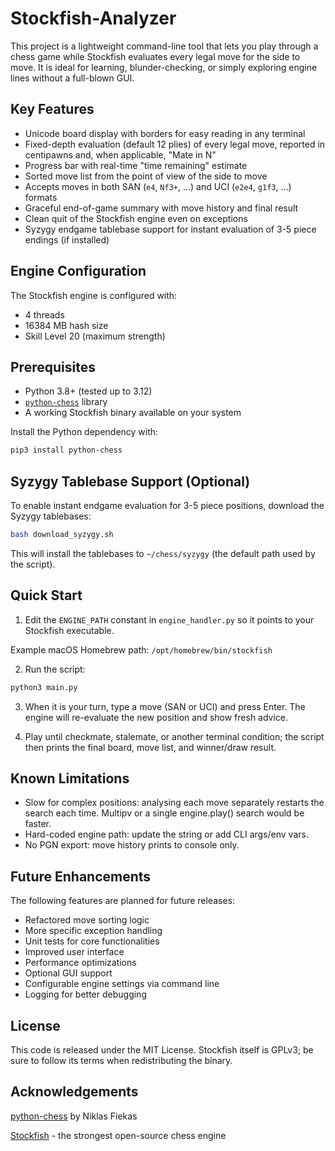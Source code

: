 # Stockfish-Analyzer

This project is a lightweight command-line tool that lets you play through a
chess game while Stockfish evaluates every legal move for the side to move. It
is ideal for learning, blunder-checking, or simply exploring engine lines
without a full-blown GUI.

## Key Features

- Unicode board display with borders for easy reading in any terminal
- Fixed-depth evaluation (default 12 plies) of every legal move, reported in
  centipawns and, when applicable, "Mate in N"
- Progress bar with real-time "time remaining" estimate
- Sorted move list from the point of view of the side to move
- Accepts moves in both SAN (`e4`, `Nf3+`, …) and UCI (`e2e4`, `g1f3`, …)
  formats
- Graceful end-of-game summary with move history and final result
- Clean quit of the Stockfish engine even on exceptions
- Syzygy endgame tablebase support for instant evaluation of 3-5 piece endings
  (if installed)

## Engine Configuration

The Stockfish engine is configured with:
- 4 threads
- 16384 MB hash size
- Skill Level 20 (maximum strength)

## Prerequisites

- Python 3.8+ (tested up to 3.12)
- [`python-chess`](https://pypi.org/project/python-chess/) library
- A working Stockfish binary available on your system

Install the Python dependency with:

```bash
pip3 install python-chess
```

## Syzygy Tablebase Support (Optional)

To enable instant endgame evaluation for 3-5 piece positions, download the
Syzygy tablebases:

```bash
bash download_syzygy.sh
```

This will install the tablebases to `~/chess/syzygy` (the default path used by
the script).

## Quick Start

1. Edit the `ENGINE_PATH` constant in `engine_handler.py` so it points to your
Stockfish executable.

Example macOS Homebrew path: `/opt/homebrew/bin/stockfish`

2. Run the script:

```bash
python3 main.py
```

3. When it is your turn, type a move (SAN or UCI) and press Enter. The engine
will re-evaluate the new position and show fresh advice.

4. Play until checkmate, stalemate, or another terminal condition; the script
then prints the final board, move list, and winner/draw result.

## Known Limitations

- Slow for complex positions: analysing each move separately restarts the
  search each time. Multipv or a single engine.play() search would be faster.
- Hard-coded engine path: update the string or add CLI args/env vars.
- No PGN export: move history prints to console only.

## Future Enhancements

The following features are planned for future releases:

- Refactored move sorting logic
- More specific exception handling
- Unit tests for core functionalities
- Improved user interface
- Performance optimizations
- Optional GUI support
- Configurable engine settings via command line
- Logging for better debugging

## License

This code is released under the MIT License. Stockfish itself is GPLv3; be sure
to follow its terms when redistributing the binary.

## Acknowledgements

[python-chess](https://python-chess.readthedocs.io/en/latest/) by Niklas Fiekas

[Stockfish](https://stockfishchess.org) - the strongest open-source chess
engine
